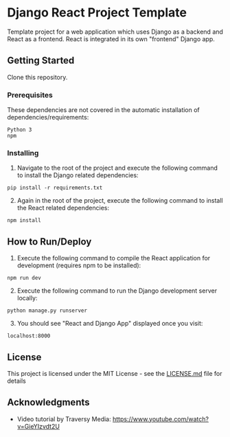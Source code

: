# Django React Project Template

Template project for a web application which uses Django as a backend and React as a frontend. React is integrated in its own "frontend" Django app.

## Getting Started

Clone this repository.

### Prerequisites

These dependencies are not covered in the automatic installation of dependencies/requirements:
```
Python 3
npm
```

### Installing

1. Navigate to the root of the project and execute the following command to install the Django related dependencies:
```
pip install -r requirements.txt
```
2. Again in the root of the project, execute the following command to install the React related dependencies:
```
npm install
```

## How to Run/Deploy

1. Execute the following command to compile the React application for development (requires npm to be installed):
```
npm run dev
```
2. Execute the following command to run the Django development server locally:
```
python manage.py runserver
```
3. You should see "React and Django App" displayed once you visit:
```
localhost:8000
```
## License

This project is licensed under the MIT License - see the [LICENSE.md](LICENSE.md) file for details

## Acknowledgments

* Video tutorial by Traversy Media: https://www.youtube.com/watch?v=GieYIzvdt2U
